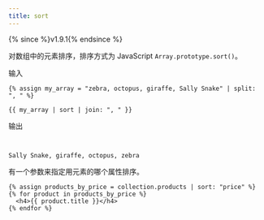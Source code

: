 ```yaml
---
title: sort
---
```


{% since %}v1.9.1{% endsince %}

对数组中的元素排序，排序方式为 JavaScript `Array.prototype.sort()`。

输入
```liquid
{% assign my_array = "zebra, octopus, giraffe, Sally Snake" | split: ", " %}

{{ my_array | sort | join: ", " }}
```

输出
```text


Sally Snake, giraffe, octopus, zebra
```

有一个参数来指定用元素的哪个属性排序。

```liquid
{% assign products_by_price = collection.products | sort: "price" %}
{% for product in products_by_price %}
  <h4>{{ product.title }}</h4>
{% endfor %}
```
